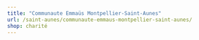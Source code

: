 ```yaml
---
title: "Communaute Emmaüs Montpellier-Saint-Aunes"
url: /saint-aunes/communaute-emmaus-montpellier-saint-aunes/
shop: charité
---
```

